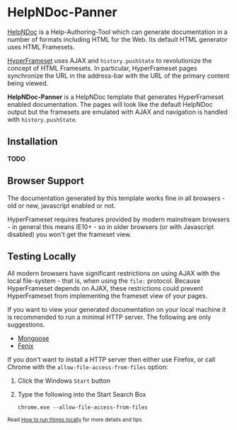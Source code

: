 HelpNDoc-Panner
===============

[HelpNDoc](http://www.helpndoc.com/) is a Help-Authoring-Tool 
which can generate documentation in a number of formats 
including HTML for the Web. 
Its default HTML generator uses HTML Framesets. 

[HyperFrameset](https://github.com/meekostuff/HyperFrameset) 
uses AJAX and `history.pushState` to revolutionize 
the concept of HTML Framesets. 
In particular, HyperFrameset pages synchronize the URL in the address-bar
with the URL of the primary content being viewed. 

**HelpNDoc-Panner** is a HelpNDoc template that generates 
HyperFrameset enabled documentation. 
The pages will look like the default HelpNDoc output 
but the framesets are emulated with AJAX 
and navigation is handled with `history.pushState`.


Installation
------------

**TODO**

Browser Support
---------------

The documentation generated by this template works fine in all browsers -
old or new, javascript enabled or not.

HyperFrameset requires features provided by modern mainstream browsers - 
in general this means IE10+ - 
so in older browsers (or with Javascript disabled) 
you won't get the frameset view.

Testing Locally
---------------

All modern browsers have significant restrictions on using AJAX with the local file-system - that is, when using the `file:` protocol. Because HyperFrameset depends on AJAX, these restrictions could prevent HyperFrameset from implementing the frameset view of your pages.

If you want to view your generated documentation on your local machine it is recommended to run a minimal HTTP server. The following are only suggestions.

- [Mongoose](https://www.cesanta.com/products/binary)
- [Fenix](http://fenixwebserver.com/)

If you don't want to install a HTTP server then either use Firefox, or
call Chrome with the `allow-file-access-from-files` option:

1. Click the Windows `Start` button
2. Type the following into the Start Search Box
	
	```
	chrome.exe --allow-file-access-from-files
	```

<small>Read [How to run things locally](https://github.com/mrdoob/three.js/wiki/How-to-run-things-locally) for more details and tips.</small>
